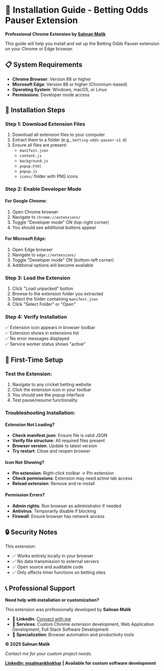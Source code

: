 # 🚀 Installation Guide - Betting Odds Pauser Extension

**Professional Chrome Extension by [Salman Malik](https://www.linkedin.com/in/msalmankhokhar/)**

This guide will help you install and set up the Betting Odds Pauser extension on your Chrome or Edge browser.

## 📋 System Requirements

- **Chrome Browser**: Version 88 or higher
- **Microsoft Edge**: Version 88 or higher (Chromium-based)
- **Operating System**: Windows, macOS, or Linux
- **Permissions**: Developer mode access

## 🔧 Installation Steps

### Step 1: Download Extension Files
1. Download all extension files to your computer
2. Extract them to a folder (e.g., `betting-odds-pauser-v1.0`)
3. Ensure all files are present:
   - `manifest.json`
   - `content.js`
   - `background.js`
   - `popup.html`
   - `popup.js`
   - `icons/` folder with PNG icons

### Step 2: Enable Developer Mode

#### For Google Chrome:
1. Open Chrome browser
2. Navigate to `chrome://extensions/`
3. Toggle "Developer mode" ON (top-right corner)
4. You should see additional buttons appear

#### For Microsoft Edge:
1. Open Edge browser
2. Navigate to `edge://extensions/`
3. Toggle "Developer mode" ON (bottom-left corner)
4. Additional options will become available

### Step 3: Load the Extension
1. Click "Load unpacked" button
2. Browse to the extension folder you extracted
3. Select the folder containing `manifest.json`
4. Click "Select Folder" or "Open"

### Step 4: Verify Installation
✅ Extension icon appears in browser toolbar  
✅ Extension shows in extensions list  
✅ No error messages displayed  
✅ Service worker status shows "active"  

## 🎯 First-Time Setup

### Test the Extension:
1. Navigate to any cricket betting website
2. Click the extension icon in your toolbar
3. You should see the popup interface
4. Test pause/resume functionality

### Troubleshooting Installation:

#### Extension Not Loading?
- **Check manifest.json**: Ensure file is valid JSON
- **Verify file structure**: All required files present
- **Browser version**: Update to latest version
- **Try restart**: Close and reopen browser

#### Icon Not Showing?
- **Pin extension**: Right-click toolbar → Pin extension
- **Check permissions**: Extension may need active tab access
- **Reload extension**: Remove and re-install

#### Permission Errors?
- **Admin rights**: Run browser as administrator if needed
- **Antivirus**: Temporarily disable if blocking
- **Firewall**: Ensure browser has network access

## 🔒 Security Notes

This extension:
- ✅ Works entirely locally in your browser
- ✅ No data transmission to external servers
- ✅ Open source and auditable code
- ✅ Only affects timer functions on betting sites

## 📞 Professional Support

**Need help with installation or customization?**

This extension was professionally developed by **Salman Malik**
- 🔗 **LinkedIn**: [Connect with me](https://www.linkedin.com/in/msalmankhokhar/)
- 💼 **Services**: Custom Chrome extension development, Web Application Development, Full Stack Software Development
- 🚀 **Specialization**: Browser automation and productivity tools

**© 2025 Salman Malik**

*Contact me for your custom project needs.*

**[LinkedIn: msalmankhokhar](https://www.linkedin.com/in/msalmankhokhar/) | Available for custom software development**
